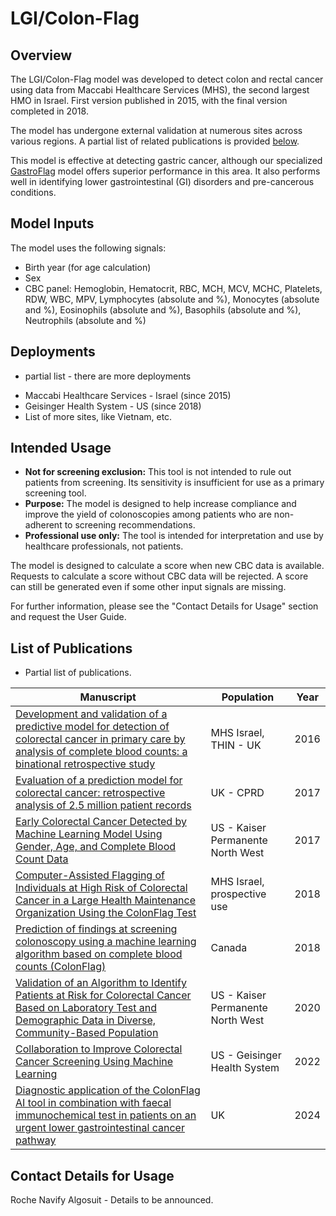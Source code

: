 
# LGI/Colon-Flag

## Overview

The LGI/Colon-Flag model was developed to detect colon and rectal cancer using data from Maccabi Healthcare Services (MHS), the second largest HMO in Israel. First version published in 2015, with the final version completed in 2018.

The model has undergone external validation at numerous sites across various regions. A partial list of related publications is provided [below](#list-of-publications).

This model is effective at detecting gastric cancer, although our specialized [GastroFlag](GastroFlag.md) model offers superior performance in this area. It also performs well in identifying lower gastrointestinal (GI) disorders and pre-cancerous conditions.

## Model Inputs

The model uses the following signals:

* Birth year (for age calculation)
* Sex
* CBC panel: Hemoglobin, Hematocrit, RBC, MCH, MCV, MCHC, Platelets, RDW, WBC, MPV, Lymphocytes (absolute and %), Monocytes (absolute and %), Eosinophils (absolute and %), Basophils (absolute and %), Neutrophils (absolute and %)

## Deployments

* partial list - there are more deployments

- Maccabi Healthcare Services - Israel (since 2015)
- Geisinger Health System - US (since 2018)
- List of more sites, like Vietnam, etc.

## Intended Usage

- **Not for screening exclusion:** This tool is not intended to rule out patients from screening. Its sensitivity is insufficient for use as a primary screening tool.
- **Purpose:** The model is designed to help increase compliance and improve the yield of colonoscopies among patients who are non-adherent to screening recommendations.
- **Professional use only:** The tool is intended for interpretation and use by healthcare professionals, not patients.

The model is designed to calculate a score when new CBC data is available. Requests to calculate a score without CBC data will be rejected. A score can still be generated even if some other input signals are missing.

For further information, please see the "Contact Details for Usage" section and request the User Guide.

## List of Publications

* Partial list of publications.

| Manuscript | Population | Year| 
|------------|------------|-----|
| [Development and validation of a predictive model for detection of colorectal cancer in primary care by analysis of complete blood counts: a binational retrospective study](https://pubmed.ncbi.nlm.nih.gov/26911814/) | MHS Israel, THIN - UK | 2016 |
| [Evaluation of a prediction model for colorectal cancer: retrospective analysis of 2.5 million patient records](https://pubmed.ncbi.nlm.nih.gov/28941187/) | UK - CPRD | 2017 |
| [Early Colorectal Cancer Detected by Machine Learning Model Using Gender, Age, and Complete Blood Count Data](https://link.springer.com/article/10.1007/s10620-017-4722-8) | US - Kaiser Permanente North West | 2017 |
|[Computer-Assisted Flagging of Individuals at High Risk of Colorectal Cancer in a Large Health Maintenance Organization Using the ColonFlag Test](https://ascopubs.org/doi/full/10.1200/CCI.17.00130)| MHS Israel, prospective use | 2018 |
| [Prediction of findings at screening colonoscopy using a machine learning algorithm based on complete blood counts (ColonFlag)](https://journals.plos.org/plosone/article?id=10.1371/journal.pone.0207848) | Canada | 2018 |
| [Validation of an Algorithm to Identify Patients at Risk for Colorectal Cancer Based on Laboratory Test and Demographic Data in Diverse, Community-Based Population](https://pubmed.ncbi.nlm.nih.gov/32360824/) | US - Kaiser Permanente North West | 2020 |
| [Collaboration to Improve Colorectal Cancer Screening Using Machine Learning](https://catalyst.nejm.org/doi/full/10.1056/CAT.21.0170) | US - Geisinger Health System | 2022 |
| [Diagnostic application of the ColonFlag AI tool in combination with faecal immunochemical test in patients on an urgent lower gastrointestinal cancer pathway](https://bmjopengastro.bmj.com/content/11/1/e001372) | UK | 2024


## Contact Details for Usage

Roche Navify Algosuit - Details to be announced.